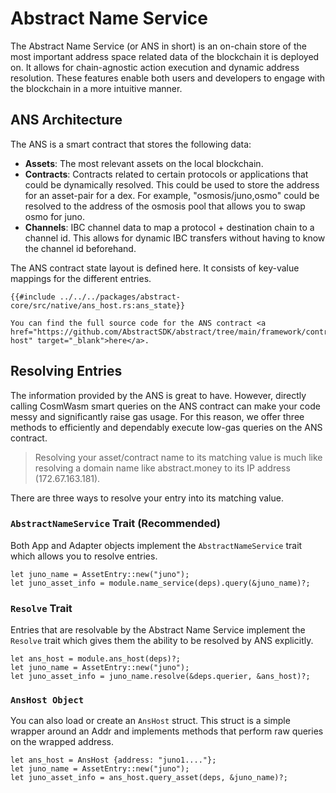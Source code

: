 # Abstract Name Service

The Abstract Name Service (or ANS in short) is an on-chain store of the most important address space related data of the
blockchain it is deployed on. It allows for chain-agnostic action execution and dynamic address resolution.
These features enable both users and developers to engage with the blockchain in a more intuitive manner.

## ANS Architecture

The ANS is a smart contract that stores the following data:

- **Assets**: The most relevant assets on the local blockchain.
- **Contracts**: Contracts related to certain protocols or applications that could be dynamically resolved. This could
  be used to store the address for an asset-pair for a dex. For example, "osmosis/juno,osmo" could be resolved to the
  address of
  the osmosis pool that allows you to swap osmo for juno.
- **Channels**: IBC channel data to map a protocol + destination chain to a channel id. This allows for dynamic IBC
  transfers without having to know the channel id beforehand.

The ANS contract state layout is defined here. It consists of key-value mappings for the different entries.

```rust,no_run
{{#include ../../../packages/abstract-core/src/native/ans_host.rs:ans_state}}
```

```admonish info
You can find the full source code for the ANS contract <a href="https://github.com/AbstractSDK/abstract/tree/main/framework/contracts/native/ans-host" target="_blank">here</a>.
```

## Resolving Entries

The information provided by the ANS is great to have. However, directly calling CosmWasm smart queries on the ANS contract can
make your code messy and significantly raise gas usage. For this reason, we offer three methods to efficiently and
dependably execute low-gas queries on the ANS contract.

> Resolving your asset/contract name to its matching value is much like resolving a domain name like abstract.money to
> its IP address (172.67.163.181).

There are three ways to resolve your entry into its matching value.

### `AbstractNameService` Trait (Recommended)

Both App and Adapter objects implement the `AbstractNameService` trait which allows you to resolve entries.

```rust,ignore
let juno_name = AssetEntry::new("juno");
let juno_asset_info = module.name_service(deps).query(&juno_name)?;
```

### `Resolve` Trait

Entries that are resolvable by the Abstract Name Service implement the `Resolve` trait which gives them the ability to
be resolved by ANS explicitly.

```rust,ignore
let ans_host = module.ans_host(deps)?;
let juno_name = AssetEntry::new("juno");
let juno_asset_info = juno_name.resolve(&deps.querier, &ans_host)?;
```

### `AnsHost Object`

You can also load or create an `AnsHost` struct. This struct is a simple wrapper around an Addr and implements methods
that perform raw queries on the wrapped address.

```rust,ignore
let ans_host = AnsHost {address: "juno1...."};
let juno_name = AssetEntry::new("juno");
let juno_asset_info = ans_host.query_asset(deps, &juno_name)?;
```


